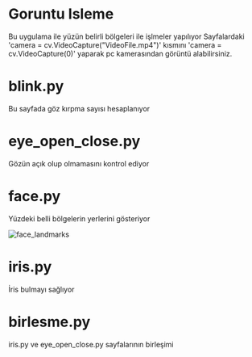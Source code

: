 # Goruntu Isleme
Bu uygulama ile yüzün belirli bölgeleri ile işlmeler yapılıyor
Sayfalardaki 'camera = cv.VideoCapture("VideoFile.mp4")' kısmını 'camera = cv.VideoCapture(0)' yaparak pc kamerasından görüntü alabilirsiniz.

# blink.py
Bu sayfada göz kırpma sayısı hesaplanıyor

# eye_open_close.py
Gözün açık olup olmamasını kontrol ediyor

# face.py
Yüzdeki belli bölgelerin yerlerini gösteriyor

![face_landmarks](https://user-images.githubusercontent.com/78644723/204847023-739ddc8f-6a96-4591-a651-764ea92813a1.png)

# iris.py
İris bulmayı sağlıyor

# birlesme.py
iris.py ve eye_open_close.py sayfalarının birleşimi 

